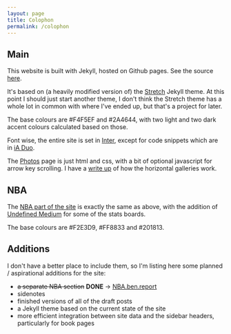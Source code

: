 ```yaml
---
layout: page
title: Colophon
permalink: /colophon
---
```


## Main

This website is built with Jekyll, hosted on Github pages. See the source [here](https://github.com/penborter/ben-report).

It's based on (a heavily modified version of) the [Stretch](https://github.com/penborter/stretch-theme) Jekyll theme. 
At this point I should just start another theme, I don't think the Stretch theme has a whole lot in common with where I've ended up, but that's a project for later.

The base colours are <span class='hex-code' style='--background:#F4F5EF; --text:#455E58;'>#F4F5EF</span> and <span class='hex-code' style='--background:#2A4644; --text:#F4F5EF;'>#2A4644</span>, with two light and two dark accent colours calculated based on those.

Font wise, the entire site is set in [Inter](https://rsms.me/inter/), except for code snippets which are in [iA Duo](https://github.com/iaolo/iA-Fonts).

The [Photos](/photos) page is just html and css, with a bit of optional javascript for arrow key scrolling. I have a [write up](/posts/horizontal-gallery) of how the horizontal galleries work.

## NBA

The [NBA part of the site](https://nba.ben.report) is exactly the same as above, with the addition of [Undefined Medium](https://github.com/andirueckel/undefined-medium) for some of the stats boards.

The base colours are <span class='hex-code' style='--background:#F2E3D9; --text:#2A4644;'>#F2E3D9</span>, <span class='hex-code' style='--background:#FF8833; --text:#2A4644;'>#FF8833</span> and <span class='hex-code' style='--background:#201813; --text:#F4F5EF;'>#201813</span>.

## Additions

I don't have a better place to include them, so I'm listing here some planned / aspirational additions for the site:
- ~~a separate NBA section~~ **DONE** -> [NBA.ben.report](https://nba.ben.report)
- sidenotes
- finished versions of all of the draft posts
- a Jekyll theme based on the current state of the site
- more efficient integration between site data and the sidebar headers, particularly for book pages